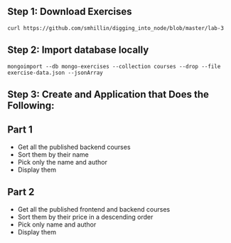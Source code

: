 ## Step 1: Download Exercises

    curl https://github.com/smhillin/digging_into_node/blob/master/lab-3

## Step 2: Import database locally

    mongoimport --db mongo-exercises --collection courses --drop --file exercise-data.json --jsonArray

## Step 3: Create and Application that Does the Following:

## Part 1

- Get all the published backend courses
- Sort them by their name
- Pick only the name and author
- Display them

## Part 2

- Get all the published frontend and backend courses
- Sort them by their price in a descending order
- Pick only name and author
- Display them

